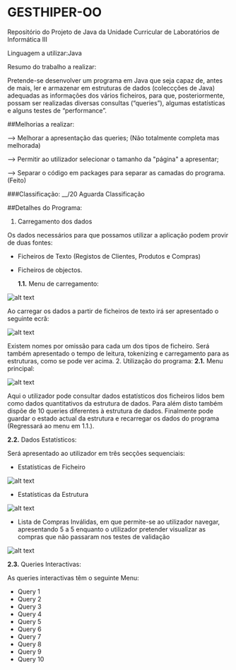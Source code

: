 # GESTHIPER-OO
Repositório do Projeto de Java da Unidade Curricular de Laboratórios de Informática III

Linguagem a utilizar:Java

Resumo do trabalho a realizar:

Pretende-se desenvolver um programa em Java que seja capaz de, antes de mais, ler
e armazenar em estruturas de dados (coleccções de Java) adequadas as informações
dos vários ficheiros, para que, posteriormente, possam ser realizadas diversas
consultas (“queries”), algumas estatísticas e alguns testes de “performance”.

##Melhorias a realizar:

--> Melhorar a apresentação das queries; (Não totalmente completa mas melhorada)

--> Permitir ao utilizador selecionar o tamanho da "página" a apresentar;

--> Separar o código em packages para separar as camadas do programa. (Feito)


###Classificação: __/20 Aguarda Classificação

##Detalhes do Programa:
1. Carregamento dos dados

Os dados necessários para que possamos utilizar a aplicação podem provir de duas fontes:

* Ficheiros de Texto (Registos de Clientes, Produtos e Compras)
* Ficheiros de objectos.

  **1.1.** Menu de carregamento:

![alt text](http://i.imgur.com/wzC61qO.png "Menu de Carregamento")

Ao carregar os dados a partir de ficheiros de texto irá ser apresentado o seguinte ecrã:

![alt text](http://i.imgur.com/TIx8TJE.png "Carregamento de Ficheiros")

Existem nomes por omissão para cada um dos tipos de ficheiro. Será também apresentado o tempo de leitura, tokenizing e carregamento para as estruturas, como se pode ver acima.
2. Utilização do programa:
  **2.1.** Menu principal:
  
![alt text](http://i.imgur.com/wXshYP9.png "Menu Principal")

Aqui o utilizador pode consultar dados estatísticos dos ficheiros lidos bem como dados quantitativos da estrutura de dados. Para além disto também dispõe de 10 queries diferentes à estrutura de dados. Finalmente pode guardar o estado actual da estrutura e recarregar os dados do programa (Regressará ao menu em 1.1.).

  **2.2.** Dados Estatísticos:
  
Será apresentado ao utilizador em três secções sequenciais:
* Estatísticas de Ficheiro

![alt text](http://i.imgur.com/SxozWVu.png "Estatísticas dos últimos ficheiros lidos") 

* Estatísticas da Estrutura
 
![alt text](http://i.imgur.com/oLAlOII.png "Estatísticas da estrutura de dados")

* Lista de Compras Inválidas, em que permite-se ao utilizador navegar, apresentando 5 a 5 enquanto o utilizador pretender visualizar as compras que não passaram nos testes de validação

![alt text](http://i.imgur.com/qbnlhS8.png "Estatísticas da estrutura de dados")

 **2.3.** Queries Interactivas:

As queries interactivas têm o seguinte Menu:


* Query 1
* Query 2
* Query 3
* Query 4
* Query 5
* Query 6
* Query 7
* Query 8
* Query 9
* Query 10

  

